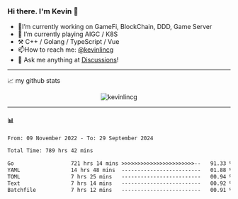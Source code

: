 ### Hi there. I'm Kevin 👋

- 🔭I’m currently working on GameFi, BlockChain, DDD, Game Server
- 🌱 I’m currently playing AIGC / K8S
-   :hammer_and_pick: C++ / Golang / TypeScript / Vue
- 📫How to reach me: [@kevinlincg](https://twitter.com/kevinlincg) 
-   :thought_balloon: Ask me anything at [Discussions](https://github.com/kevinlincg/kevinlincg/issues/new)!

---

📈 my github stats

<p align="center"> <img src="https://github-readme-stats-ouuan.vercel.app/api?username=kevinlincg&theme=dark&show_icons=true&count_private=true" alt="kevinlincg" />

---

#### :bar_chart: 

<!--START_SECTION:waka-->

```txt
From: 09 November 2022 - To: 29 September 2024

Total Time: 789 hrs 42 mins

Go                  721 hrs 14 mins >>>>>>>>>>>>>>>>>>>>>>>--   91.33 %
YAML                14 hrs 48 mins  -------------------------   01.88 %
TOML                7 hrs 25 mins   -------------------------   00.94 %
Text                7 hrs 14 mins   -------------------------   00.92 %
Batchfile           7 hrs 12 mins   -------------------------   00.91 %
```

<!--END_SECTION:waka-->
